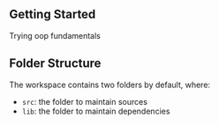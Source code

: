 ## Getting Started

Trying oop fundamentals

## Folder Structure

The workspace contains two folders by default, where:

- `src`: the folder to maintain sources
- `lib`: the folder to maintain dependencies



